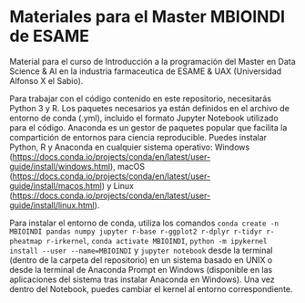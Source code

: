 # Materiales para el Master MBIOINDI de ESAME

Material para el curso de Introducción a la programación del Master en Data Science & AI en la industria farmaceutica de ESAME & UAX (Universidad Alfonso X el Sabio).

Para trabajar con el código contenido en este repositorio, necesitarás Python 3 y R. Los paquetes necesarios ya están definidos en el archivo de entorno de conda (.yml), incluido el formato Jupyter Notebook utilizado para el código. Anaconda es un gestor de paquetes popular que facilita la compartición de entornos para ciencia reproducible. Puedes instalar Python, R y Anaconda en cualquier sistema operativo: Windows (https://docs.conda.io/projects/conda/en/latest/user-guide/install/windows.html), macOS (https://docs.conda.io/projects/conda/en/latest/user-guide/install/macos.html) y Linux (https://docs.conda.io/projects/conda/en/latest/user-guide/install/linux.html).

Para instalar el entorno de conda, utiliza los comandos `conda create -n MBIOINDI pandas numpy jupyter r-base r-ggplot2 r-dplyr r-tidyr r-pheatmap r-irkernel`,  `conda activate MBIOINDI`, `python -m ipykernel install --user --name=MBIOINDI` y `jupyter notebook` desde la terminal (dentro de la carpeta del repositorio) en un sistema basado en UNIX o desde la terminal de Anaconda Prompt en Windows (disponible en las aplicaciones del sistema tras instalar Anaconda en Windows). Una vez dentro del Notebook, puedes cambiar el kernel al entorno correspondiente.
